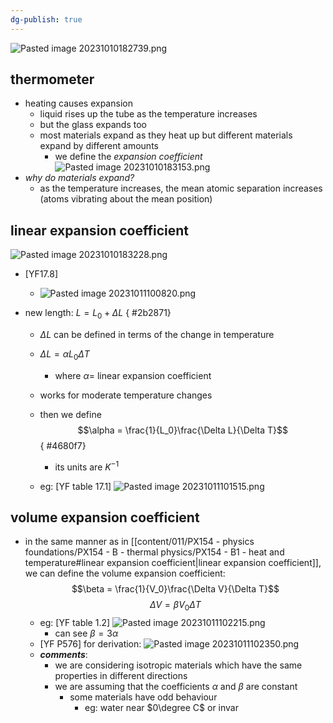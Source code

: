 ```yaml
---
dg-publish: true
---
```



![Pasted image 20231010182739.png](/img/user/pics/Pasted%20image%2020231010182739.png)
## thermometer
- heating causes expansion
	- liquid rises up the tube as the temperature increases
	- but the glass expands too
	- most materials expand as they heat up but different materials expand by different amounts
		- we define the *expansion coefficient* 
![Pasted image 20231010183153.png](/img/user/pics/Pasted%20image%2020231010183153.png)
- *why do materials expand?* 
	-  as the temperature increases, the mean atomic separation increases (atoms vibrating about the mean position)
## linear expansion coefficient
![Pasted image 20231010183228.png](/img/user/pics/Pasted%20image%2020231010183228.png)
- [YF17.8]
	- ![Pasted image 20231011100820.png](/img/user/pics/Pasted%20image%2020231011100820.png)
- new length: $L=L_{0}+\Delta L$
{ #2b2871}

	- $\Delta L$ can be defined in terms of the change in temperature
	- $\Delta L = \alpha L_{0}\Delta T$
		- where $\alpha=$ linear expansion coefficient
	- works for moderate temperature changes
	- then we define 
	$$\alpha = \frac{1}{L_0}\frac{\Delta L}{\Delta T}$$
{ #4680f7}

		- its units are $K^{-1}$
	- eg: [YF table 17.1] 
		![Pasted image 20231011101515.png](/img/user/pics/Pasted%20image%2020231011101515.png)
## volume expansion coefficient
- in the same manner as in [[content/011/PX154 - physics foundations/PX154 - B - thermal physics/PX154 - B1 - heat and temperature#linear expansion coefficient\|linear expansion coefficient]], we can define the volume expansion coefficient: 
$$\beta = \frac{1}{V_0}\frac{\Delta V}{\Delta T}$$
	$$\Delta V = \beta V_{0}\Delta T$$
	- eg: [YF table 1.2] 
		![Pasted image 20231011102215.png](/img/user/pics/Pasted%20image%2020231011102215.png)
		- can see $\beta=3\alpha$
	- [YF P576] for derivation: ![Pasted image 20231011102350.png](/img/user/pics/Pasted%20image%2020231011102350.png)
	- ***comments***:
		- we are considering isotropic materials which have the same properties in different directions
		- we are assuming that the coefficients $\alpha$ and $\beta$ are constant
			- some materials have odd behaviour
				- eg: water near $0\degree C$ or invar